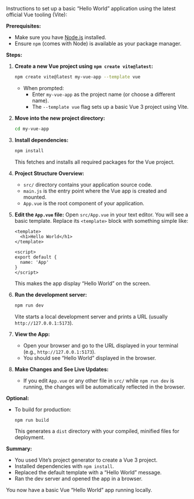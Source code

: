 Instructions to set up a basic “Hello World” application using the latest official Vue tooling (Vite):

**Prerequisites:**
- Make sure you have [Node.js](https://nodejs.org/) installed.
- Ensure `npm` (comes with Node) is available as your package manager.

**Steps:**

1. **Create a new Vue project using `npm create vite@latest`:**
   ```bash
   npm create vite@latest my-vue-app --template vue
   ```
   - When prompted:
     - Enter `my-vue-app` as the project name (or choose a different name).
     - The `--template vue` flag sets up a basic Vue 3 project using Vite.

2. **Move into the new project directory:**
   ```bash
   cd my-vue-app
   ```

3. **Install dependencies:**
   ```bash
   npm install
   ```
   This fetches and installs all required packages for the Vue project.

4. **Project Structure Overview:**
   - `src/` directory contains your application source code.
   - `main.js` is the entry point where the Vue app is created and mounted.
   - `App.vue` is the root component of your application.

5. **Edit the `App.vue` file:**
   Open `src/App.vue` in your text editor. You will see a basic template. Replace its `<template>` block with something simple like:
   ```vue
   <template>
     <h1>Hello World</h1>
   </template>

   <script>
   export default {
     name: 'App'
   }
   </script>
   ```

   This makes the app display “Hello World” on the screen.

6. **Run the development server:**
   ```bash
   npm run dev
   ```
   Vite starts a local development server and prints a URL (usually `http://127.0.0.1:5173`).

7. **View the App:**
   - Open your browser and go to the URL displayed in your terminal (e.g., `http://127.0.0.1:5173`).
   - You should see “Hello World” displayed in the browser.

8. **Make Changes and See Live Updates:**
   - If you edit `App.vue` or any other file in `src/` while `npm run dev` is running, the changes will be automatically reflected in the browser.

**Optional:**  
- To build for production:
  ```bash
  npm run build
  ```
  This generates a `dist` directory with your compiled, minified files for deployment.

**Summary:**
- You used Vite’s project generator to create a Vue 3 project.
- Installed dependencies with `npm install`.
- Replaced the default template with a “Hello World” message.
- Ran the dev server and opened the app in a browser.

You now have a basic Vue “Hello World” app running locally.
